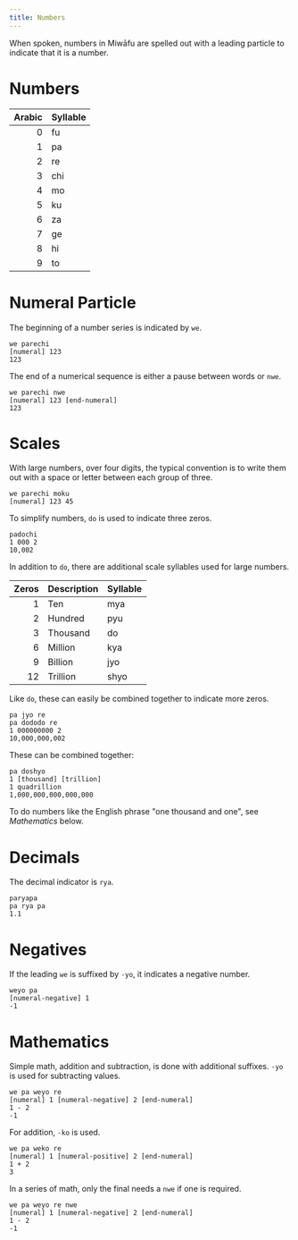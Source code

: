 ```yaml
---
title: Numbers
---
```


When spoken, numbers in Miwāfu are spelled out with a leading particle to indicate that it is a number.

Numbers
================================

Arabic | Syllable
-----: | :-------
0      | fu
1      | pa
2      | re
3      | chi
4      | mo
5      | ku
6      | za
7      | ge
8      | hi
9      | to

Numeral Particle
================================

The beginning of a number series is indicated by `we`.

	we parechi
	[numeral] 123
	123

The end of a numerical sequence is either a pause between words or `nwe`.

	we parechi nwe
	[numeral] 123 [end-numeral]
	123

Scales
================================

With large numbers, over four digits, the typical convention is to write them out with a space or letter between each group of three.

	we parechi moku
	[numeral] 123 45

To simplify numbers, `do` is used to indicate three zeros.

	padochi
	1 000 2
	10,002

In addition to `do`, there are additional scale syllables used for large numbers.

Zeros | Description | Syllable
----: | :-------    | :-------
    1 | Ten         | mya
    2 | Hundred     | pyu
    3 | Thousand    | do
    6 | Million     | kya
    9 | Billion     | jyo
   12 | Trillion    | shyo

Like `do`, these can easily be combined together to indicate more zeros.

	pa jyo re
	pa dododo re
	1 000000000 2
	10,000,000,002
 
These can be combined together:

	pa doshyo
	1 [thousand] [trillion]
	1 quadrillion
	1,000,000,000,000,000

To do numbers like the English phrase "one thousand and one", see *Mathematics* below.

Decimals
================================

The decimal indicator is `rya`.

	paryapa
	pa rya pa
	1.1

Negatives
================================

If the leading `we` is suffixed by `-yo`, it indicates a negative number.

	weyo pa
	[numeral-negative] 1
	-1

Mathematics
================================

Simple math, addition and subtraction, is done with additional suffixes. `-yo` is used for subtracting values.

	we pa weyo re
	[numeral] 1 [numeral-negative] 2 [end-numeral]
	1 - 2
	-1

For addition, `-ko` is used.

	we pa weko re
	[numeral] 1 [numeral-positive] 2 [end-numeral]
	1 + 2
	3

In a series of math, only the final needs a `nwe` if one is required.

	we pa weyo re nwe
	[numeral] 1 [numeral-negative] 2 [end-numeral]
	1 - 2
	-1
